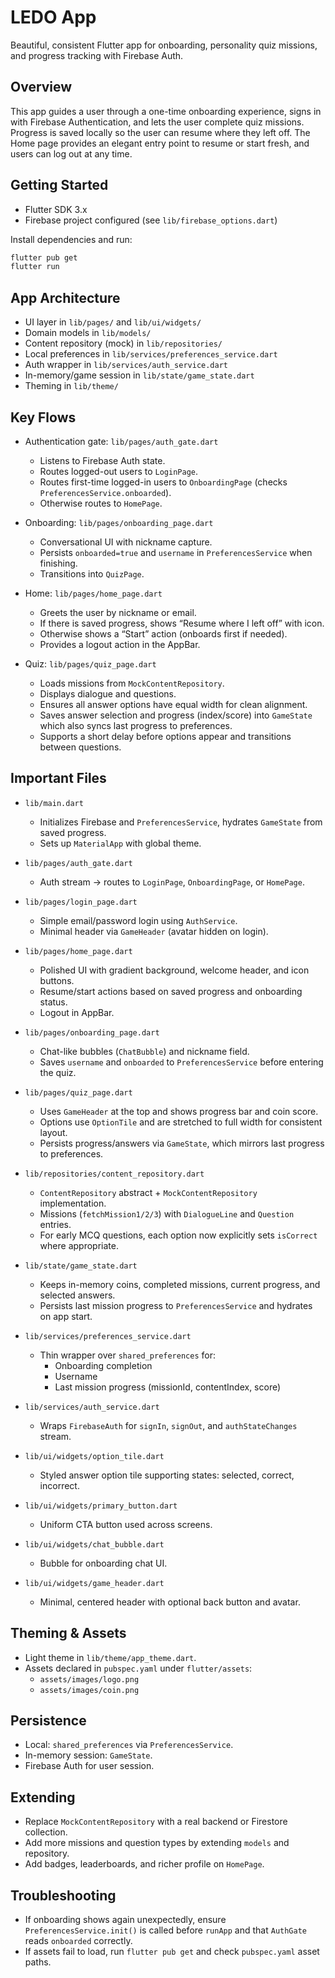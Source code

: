 # LEDO App

Beautiful, consistent Flutter app for onboarding, personality quiz missions, and progress tracking with Firebase Auth.

## Overview

This app guides a user through a one-time onboarding experience, signs in with Firebase Authentication, and lets the user complete quiz missions. Progress is saved locally so the user can resume where they left off. The Home page provides an elegant entry point to resume or start fresh, and users can log out at any time.

## Getting Started

- Flutter SDK 3.x
- Firebase project configured (see `lib/firebase_options.dart`)

Install dependencies and run:

```bash
flutter pub get
flutter run
```

## App Architecture

- UI layer in `lib/pages/` and `lib/ui/widgets/`
- Domain models in `lib/models/`
- Content repository (mock) in `lib/repositories/`
- Local preferences in `lib/services/preferences_service.dart`
- Auth wrapper in `lib/services/auth_service.dart`
- In-memory/game session in `lib/state/game_state.dart`
- Theming in `lib/theme/`

## Key Flows

- Authentication gate: `lib/pages/auth_gate.dart`
  - Listens to Firebase Auth state.
  - Routes logged-out users to `LoginPage`.
  - Routes first-time logged-in users to `OnboardingPage` (checks `PreferencesService.onboarded`).
  - Otherwise routes to `HomePage`.

- Onboarding: `lib/pages/onboarding_page.dart`
  - Conversational UI with nickname capture.
  - Persists `onboarded=true` and `username` in `PreferencesService` when finishing.
  - Transitions into `QuizPage`.

- Home: `lib/pages/home_page.dart`
  - Greets the user by nickname or email.
  - If there is saved progress, shows “Resume where I left off” with icon.
  - Otherwise shows a “Start” action (onboards first if needed).
  - Provides a logout action in the AppBar.

- Quiz: `lib/pages/quiz_page.dart`
  - Loads missions from `MockContentRepository`.
  - Displays dialogue and questions.
  - Ensures all answer options have equal width for clean alignment.
  - Saves answer selection and progress (index/score) into `GameState` which also syncs last progress to preferences.
  - Supports a short delay before options appear and transitions between questions.

## Important Files

- `lib/main.dart`
  - Initializes Firebase and `PreferencesService`, hydrates `GameState` from saved progress.
  - Sets up `MaterialApp` with global theme.

- `lib/pages/auth_gate.dart`
  - Auth stream -> routes to `LoginPage`, `OnboardingPage`, or `HomePage`.

- `lib/pages/login_page.dart`
  - Simple email/password login using `AuthService`.
  - Minimal header via `GameHeader` (avatar hidden on login).

- `lib/pages/home_page.dart`
  - Polished UI with gradient background, welcome header, and icon buttons.
  - Resume/start actions based on saved progress and onboarding status.
  - Logout in AppBar.

- `lib/pages/onboarding_page.dart`
  - Chat-like bubbles (`ChatBubble`) and nickname field.
  - Saves `username` and `onboarded` to `PreferencesService` before entering the quiz.

- `lib/pages/quiz_page.dart`
  - Uses `GameHeader` at the top and shows progress bar and coin score.
  - Options use `OptionTile` and are stretched to full width for consistent layout.
  - Persists progress/answers via `GameState`, which mirrors last progress to preferences.

- `lib/repositories/content_repository.dart`
  - `ContentRepository` abstract + `MockContentRepository` implementation.
  - Missions (`fetchMission1/2/3`) with `DialogueLine` and `Question` entries.
  - For early MCQ questions, each option now explicitly sets `isCorrect` where appropriate.

- `lib/state/game_state.dart`
  - Keeps in-memory coins, completed missions, current progress, and selected answers.
  - Persists last mission progress to `PreferencesService` and hydrates on app start.

- `lib/services/preferences_service.dart`
  - Thin wrapper over `shared_preferences` for:
    - Onboarding completion
    - Username
    - Last mission progress (missionId, contentIndex, score)

- `lib/services/auth_service.dart`
  - Wraps `FirebaseAuth` for `signIn`, `signOut`, and `authStateChanges` stream.

- `lib/ui/widgets/option_tile.dart`
  - Styled answer option tile supporting states: selected, correct, incorrect.

- `lib/ui/widgets/primary_button.dart`
  - Uniform CTA button used across screens.

- `lib/ui/widgets/chat_bubble.dart`
  - Bubble for onboarding chat UI.

- `lib/ui/widgets/game_header.dart`
  - Minimal, centered header with optional back button and avatar.

## Theming & Assets

- Light theme in `lib/theme/app_theme.dart`.
- Assets declared in `pubspec.yaml` under `flutter/assets`:
  - `assets/images/logo.png`
  - `assets/images/coin.png`

## Persistence

- Local: `shared_preferences` via `PreferencesService`.
- In-memory session: `GameState`.
- Firebase Auth for user session.

## Extending

- Replace `MockContentRepository` with a real backend or Firestore collection.
- Add more missions and question types by extending `models` and repository.
- Add badges, leaderboards, and richer profile on `HomePage`.

## Troubleshooting

- If onboarding shows again unexpectedly, ensure `PreferencesService.init()` is called before `runApp` and that `AuthGate` reads `onboarded` correctly.
- If assets fail to load, run `flutter pub get` and check `pubspec.yaml` asset paths.

